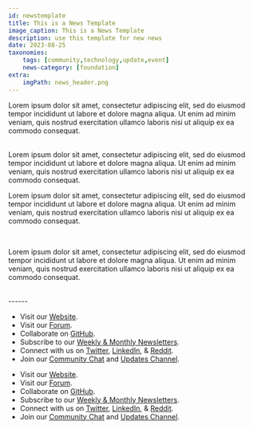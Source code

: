 ```yaml
---
id: newstemplate
title: This is a News Template
image_caption: This is a News Template
description: use this template for new news
date: 2023-08-25
taxonomies:
    tags: [community,technology,update,event]
    news-category: [foundation]
extra:
    imgPath: news_header.png
---
```


Lorem ipsum dolor sit amet, consectetur adipiscing elit, sed do eiusmod tempor incididunt ut labore et dolore magna aliqua. Ut enim ad minim veniam, quis nostrud exercitation ullamco laboris nisi ut aliquip ex ea commodo consequat.

<br/>
Lorem ipsum dolor sit amet, consectetur adipiscing elit, sed do eiusmod tempor incididunt ut labore et dolore magna aliqua. Ut enim ad minim veniam, quis nostrud exercitation ullamco laboris nisi ut aliquip ex ea commodo consequat.

<br/>

Lorem ipsum dolor sit amet, consectetur adipiscing elit, sed do eiusmod tempor incididunt ut labore et dolore magna aliqua. Ut enim ad minim veniam, quis nostrud exercitation ullamco laboris nisi ut aliquip ex ea commodo consequat.

<br/>

Lorem ipsum dolor sit amet, consectetur adipiscing elit, sed do eiusmod tempor incididunt ut labore et dolore magna aliqua. Ut enim ad minim veniam, quis nostrud exercitation ullamco laboris nisi ut aliquip ex ea commodo consequat.

<br>
------

- Visit our [Website](https://www.threefold.io).
- Visit our [Forum](https://forum.threefold.io/).
- Collaborate on [GitHub](https://github.com/threefoldtech).
- Subscribe to our [Weekly & Monthly Newsletters](https://bit.ly/threefoldweekly).
- Connect with us on [Twitter](https://twitter.com/threefold_io), [LinkedIn](https://ae.linkedin.com/company/threefold-foundation), & [Reddit](https://www.reddit.com/r/threefold/).
- Join our [Community Chat](https://t.me/threefold) and [Updates Channel](https://t.me/threefoldnews).

* Visit our [Website](https://www.threefold.io). 
* Visit our [Forum](https://forum.threefold.io/).
* Collaborate on [GitHub](https://github.com/threefoldtech).
* Subscribe to our [Weekly & Monthly Newsletters](https://bit.ly/threefoldweekly).
* Connect with us on [Twitter](https://twitter.com/threefold_io), [LinkedIn](https://ae.linkedin.com/company/threefold-foundation), & [Reddit](https://www.reddit.com/r/threefold/).
* Join our [Community Chat](https://t.me/threefold) and [Updates Channel](https://t.me/threefoldnews).